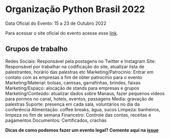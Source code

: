 # Organização Python Brasil 2022

Data Oficial do Evento: 15 a 23 de Outubro 2022

Para acessar o site oficial do evento acesse esse [link](https://2022.pythonbrasil.org.br/).

## Grupos de trabalho

Redes Sociais: Responsável pela postagens no Twitter e Instagram
Site: Responsável por trabalhar na codificação do site, atualizar lista de palestrantes, horário das palestras etc
Marketing/Patrocinio: Entrar em contato com as empresas a fim de obter patrocínio para o evento
Marketing/Material: bolsas, camisas, garrafinhas, brindes, faixas
Marketing/Espaço: alocação de stands para empresas e grupos
Marketing/Conteúdo: atualizar dados sobre Manaus, fazer pequenos vídeos para pormos no canal, hoteis, eventos, passagens
Media: gravação de palestras
Suporte: presença em cada sala, voluntários no dia da conferência
Alimentação: coffee breaks, água, sucos
Limpeza: banheiros, limpeza no fim de semana
Financeiro: Controle das contas, receitas e pagamentos
Documentos: Certificados, crachás


**Dicas de como podemos fazer um evento legal? Comente aqui na [issue](https://github.com/pythonbrasil/pybr2022-org/issues/10)**
